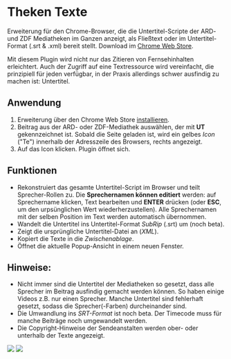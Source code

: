 # Theken Texte
Erweiterung für den Chrome-Browser, die die Untertitel-Scripte der ARD- und ZDF Mediatheken im Ganzen anzeigt, als Fließtext oder im Untertitel-Format (.srt & .xml) bereit stellt. Download im  [Chrome Web Store](https://chrome.google.com/webstore/detail/theken-texte/ppkijiiclgdligambidmbnonkphgpolk).

Mit diesem Plugin wird nicht nur das Zitieren von Fernsehinhalten erleichtert. Auch der Zugriff auf eine Textressource wird vereinfacht, die prinzipiell für jeden verfügbar, in der Praxis allerdings schwer ausfindig zu machen ist: Untertitel.

## Anwendung
1. Erweiterung über den Chrome Web Store [installieren](https://chrome.google.com/webstore/detail/theken-texte/ppkijiiclgdligambidmbnonkphgpolk).
2. Beitrag aus der ARD- oder ZDF-Mediathek auswählen, der mit **UT** gekennzeichnet ist. Sobald die Seite geladen ist, wird ein gelbes *Icon* ("Te") innerhalb der Adresszeile des Browsers, rechts angezeigt.
3. Auf das Icon klicken. Plugin öffnet sich.

## Funktionen
* Rekonstruiert das gesamte Untertitel-Script im Browser und teilt Sprecher-Rollen zu. Die **Sprechernamen können editiert** werden: auf Sprechername klicken, Text bearbeiten und **ENTER** drücken (oder **ESC**, um den urpsünglichen Wert wiederherzustellen). Alle Sprechernamen mit der selben Position im Text werden automatisch übernommen.
* Wandelt die Untertitel ins Untertitel-Format *SubRip* (.srt) um (noch beta).
* Zeigt die ursprüngliche Untertitel-Datei an (*XML*).
* Kopiert die Texte in die *Zwischenablage*.
* Öffnet die aktuelle Popup-Ansicht in einem neuen Fenster.

## Hinweise:
* Nicht immer sind die Untertitel der Mediatheken so gesetzt, dass alle Sprecher im Beitrag ausfindig gemacht werden können. So haben einige Videos z.B. nur einen Sprecher. Manche Untertitel sind fehlerhaft gesetzt, sodass die Sprecher(-Farben) durcheinander sind.
* Die Umwandlung ins *SRT-Format* ist noch beta. Der Timecode muss für manche Beiträge noch umgewandelt werden.
* Die Copyright-Hinweise der Sendeanstalten werden ober- oder unterhalb der Texte angezeigt.

![](http://ggor.de/wp-content/uploads/2015/06/open_small.gif)
![](http://ggor.de/wp-content/uploads/2015/06/changename_small.gif)

